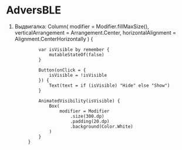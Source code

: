 # AdversBLE
1) Выдвигалка:
Column(
                modifier = Modifier.fillMaxSize(),
                verticalArrangement = Arrangement.Center,
                horizontalAlignment = Alignment.CenterHorizontally
            ) {

                var isVisible by remember {
                    mutableStateOf(false)
                }

                Button(onClick = {
                    isVisible = !isVisible
                }) {
                    Text(text = if (isVisible) "Hide" else "Show")
                }

                AnimatedVisibility(isVisible) {
                    Box(
                        modifier = Modifier
                            .size(300.dp)
                            .padding(20.dp)
                            .background(Color.White)
                    )
                }
            }
   
